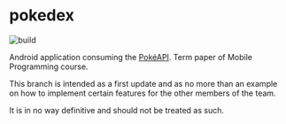 # pokedex

![build](https://github.com/Xerox-Parc/pokedex/workflows/build/badge.svg?branch=master)

 Android application consuming the [PokéAPI](https://pokeapi.co/). Term paper of Mobile Programming course.
 
This branch is intended as a first update and as no more than an example on how to implement certain features for the other members of the team.

It is in no way definitive and should not be treated as such.
